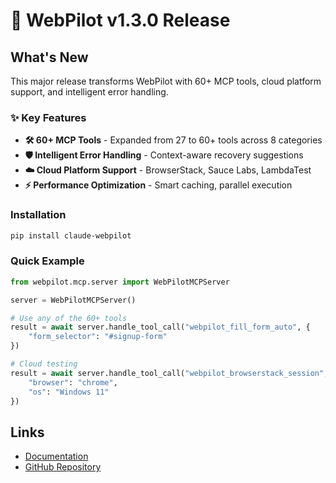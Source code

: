 # 🚀 WebPilot v1.3.0 Release

## What's New

This major release transforms WebPilot with 60+ MCP tools, cloud platform support, and intelligent error handling.

### ✨ Key Features

- **🛠️ 60+ MCP Tools** - Expanded from 27 to 60+ tools across 8 categories
- **🛡️ Intelligent Error Handling** - Context-aware recovery suggestions
- **☁️ Cloud Platform Support** - BrowserStack, Sauce Labs, LambdaTest
- **⚡ Performance Optimization** - Smart caching, parallel execution

### Installation

```bash
pip install claude-webpilot
```

### Quick Example

```python
from webpilot.mcp.server import WebPilotMCPServer

server = WebPilotMCPServer()

# Use any of the 60+ tools
result = await server.handle_tool_call("webpilot_fill_form_auto", {
    "form_selector": "#signup-form"
})

# Cloud testing
result = await server.handle_tool_call("webpilot_browserstack_session", {
    "browser": "chrome",
    "os": "Windows 11"
})
```

## Links

- [Documentation](https://luminous-dynamics.github.io/webpilot/)
- [GitHub Repository](https://github.com/Luminous-Dynamics/webpilot)